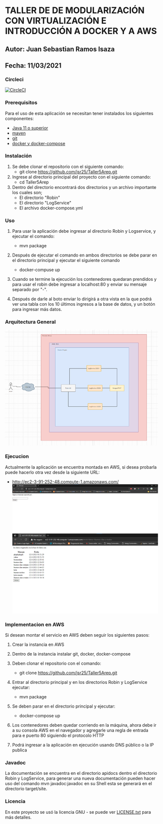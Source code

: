 # TALLER DE DE MODULARIZACIÓN CON VIRTUALIZACIÓN E INTRODUCCIÓN A DOCKER Y A AWS

## Autor: Juan Sebastian Ramos Isaza

## Fecha: 11/03/2021



### Circleci
[![CircleCI](https://circleci.com/gh/jsr25/Taller5Arep.svg?style=svg)](https://app.circleci.com/pipelines/github/jsr25/Taller5Arep)

### Prerequisitos
Para el uso de esta aplicación se necesitan tener instalados los siguientes componentes:

* [Java 11 o superior](https://www.oracle.com/co/java/)
* [maven](https://maven.apache.org/)
* [git](https://git-scm.com/)
* [docker y docker-compose](https://www.docker.com/)


### Instalación 
1. Se debe clonar el repositorio con el siguiente comando:
    * git clone https://github.com/jsr25/Taller5Arep.git
2. Ingrese al directorio principal del proyecto con el siguiente comando:
    * cd Taller5Arep
3. Dentro del directorio encontrará dos directorios y un archivo importante los cuales son;
    * El directorio "Robin"
    * El directorio "LogService"
    * El archivo docker-compose.yml
   
### Uso
1. Para usar la aplicación debe ingresar al directorio Robin y Logservice, y ejecutar el comando:
    * mvn package
2. Después de ejecutar el comando en ambos directorios se debe parar en el directorio principal y ejecutar el siguiente comando
    * docker-compuse up
3. Cuando se termine la ejecución los contenedores quedaran prendidos y para usar el robin debe ingresar a localhost:80 y enviar su mensaje
   separado por "-".

4. Después de darle al boto enviar lo dirigirá a otra vista en la que podrá ver una tabla con los 10 últimos
   ingresos a la base de datos, y un botón para ingresar más datos.



### Arquitectura General

![](./img/Arquitectura.png)

### Ejecucion
Actualmente la aplicación se encuentra montada en AWS, si desea probarla puede hacerlo otra vez desde la siguiente URL:
* http://ec2-3-91-252-48.compute-1.amazonaws.com/
  ![](./img/vista1.png)
  ![](./img/vista2.png)

### Implementacion en AWS
Si desean montar el servicio en AWS deben seguir los siguientes pasos:
1. Crear la instancia en AWS
2. Dentro de la instancia instalar git, docker, docker-compose
3. Deben clonar el repositorio con el comando:
    * git clone https://github.com/jsr25/Taller5Arep.git

4. Entrar al directorio principal y en los directorios Robin y LogService ejecutar:
    * mvn package

5. Se deben parar en el directorio principal y ejecutar:
    * docker-compose up

6. Los contenedores deben quedar corriendo en la máquina, ahora debe
   ir a su consola AWS en el navegador y agregarle una regla de entrada para e
   puerto 80 siguiendo el protocolo HTTP

7. Podrá ingresar a la aplicación en ejecución usando DNS público o la IP publica
   

### Javadoc
La documentación se encuentra en el directorio apidocs dentro el directorio Robin y LogService, para generar una nueva documentación
pueden hacer uso del comando mvn javadoc:javadoc en su Shell esta se generará en el directorio target/site.

### Licencia

En este proyecto se usó la licencia GNU - se puede ver [LICENSE.txt](LICENSE.txt) para más detalles.
